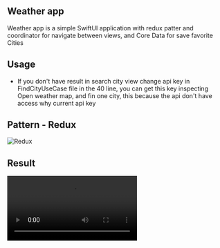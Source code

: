 ## Weather app
Weather app is a simple SwiftUI application with redux patter and coordinator for navigate between views, and Core Data for save favorite Cities

## Usage
* If you don't have result in search city view change api key in FindCityUseCase file in the 40 line, you can get this key inspecting Open weather map, and fin one city, this because the api don't have access why current api key

## Pattern - Redux
![Redux](https://user-images.githubusercontent.com/19766554/215907297-d1a7509d-987b-4fb3-bf50-2631cd144a2b.gif)

## Result
![Weather App](https://user-images.githubusercontent.com/19766554/215905428-272319bb-ff1a-4687-8109-30093413af00.mp4)
